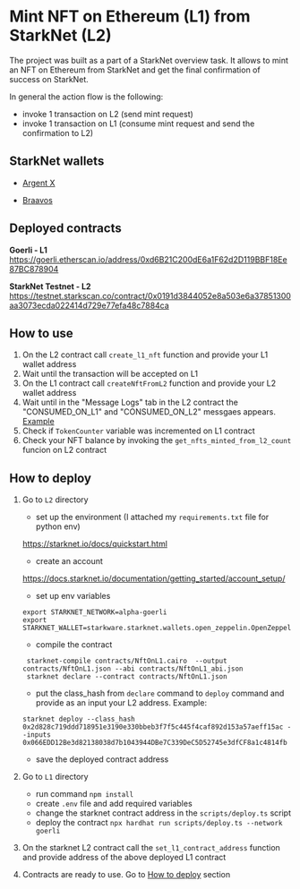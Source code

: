 # Mint NFT on Ethereum (L1) from StarkNet (L2)

The project was built as a part of a StarkNet overview task. It allows to mint an NFT on Ethereum from StarkNet and get the final confirmation of success on StarkNet.

In general the action flow is the following:
- invoke 1 transaction on L2 (send mint request)
- invoke 1 transaction on L1 (consume mint request and send the confirmation to L2)


## StarkNet wallets

- [Argent X](https://www.argent.xyz/argent-x/)

- [Braavos](https://braavos.app/)

## Deployed contracts

**Goerli - L1**
https://goerli.etherscan.io/address/0xd6B21C200dE6a1F62d2D119BBF18Ee87BC878904

**StarkNet Testnet - L2**
https://testnet.starkscan.co/contract/0x0191d3844052e8a503e6a37851300aa3073ecda022414d729e77efa48c7884ca

## How to use

1. On the L2 contract call `create_l1_nft` function and provide your L1 wallet address
2. Wait until the transaction will be accepted on L1
3. On the L1 contract call `createNftFromL2` function and provide your L2 wallet address
4. Wait until in the "Message Logs" tab in the L2 contract the "CONSUMED_ON_L1" and "CONSUMED_ON_L2" messgaes appears. [Example](https://testnet.starkscan.co/contract/0x0191d3844052e8a503e6a37851300aa3073ecda022414d729e77efa48c7884ca#messagelogs) 
5. Check if `TokenCounter` variable was incremented on L1 contract
6. Check your NFT balance by invoking the `get_nfts_minted_from_l2_count` funcion on L2 contract

## How to deploy

1. Go to `L2` directory
   - set up the environment (I attached my `requirements.txt` file for python env)

    https://starknet.io/docs/quickstart.html
   - create an account

    https://docs.starknet.io/documentation/getting_started/account_setup/
   - set up env variables
   ```
   export STARKNET_NETWORK=alpha-goerli
   export STARKNET_WALLET=starkware.starknet.wallets.open_zeppelin.OpenZeppelinAccount
   ```

   - compile the contract
   ```
    starknet-compile contracts/NftOnL1.cairo  --output contracts/NftOnL1.json --abi contracts/NftOnL1_abi.json 
    starknet declare --contract contracts/NftOnL1.json 
    ```

    - put the class_hash from `declare` command to `deploy` command and provide as an input your L2 address. Example:
    ```
    starknet deploy --class_hash 0x2d828c719ddd718951e3190e330bbeb3f7f5c445f4caf892d153a57aeff15ac --inputs 0x066EDD12Be3d82138038d7b1043944DBe7C339DeC5D52745e3dfCF8a1c4814fb
    ```       
    - save the deployed contract address

2. Go to `L1` directory
   - run command `npm install`
   - create `.env` file and add required variables 
   - change the starknet contract address in the `scripts/deploy.ts` script 
   - deploy the contract `npx hardhat run scripts/deploy.ts --network goerli`

3. On the starknet L2 contract call the `set_l1_contract_address` function and provide address of the above deployed L1 contract
4. Contracts are ready to use. Go to [How to deploy](#how-to-deploy) section